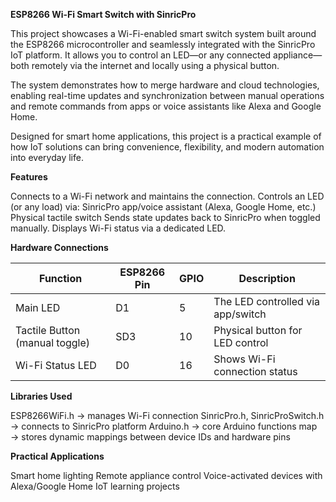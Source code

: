 **ESP8266 Wi-Fi Smart Switch with SinricPro**

This project showcases a Wi-Fi-enabled smart switch system built around the ESP8266 microcontroller and seamlessly integrated with the SinricPro IoT platform. It allows you to control an LED—or any connected appliance—both remotely via the internet and locally using a physical button.

The system demonstrates how to merge hardware and cloud technologies, enabling real-time updates and synchronization between manual operations and remote commands from apps or voice assistants like Alexa and Google Home.

Designed for smart home applications, this project is a practical example of how IoT solutions can bring convenience, flexibility, and modern automation into everyday life.

**Features**

Connects to a Wi-Fi network and maintains the connection.
Controls an LED (or any load) via:
SinricPro app/voice assistant (Alexa, Google Home, etc.)
Physical tactile switch
Sends state updates back to SinricPro when toggled manually.
Displays Wi-Fi status via a dedicated LED.

**Hardware Connections**

| Function                       | ESP8266 Pin | GPIO | Description                       |
| ------------------------------ | ----------- | ---- | --------------------------------- |
| Main LED                       | D1          | 5    | The LED controlled via app/switch |
| Tactile Button (manual toggle) | SD3         | 10   | Physical button for LED control   |
| Wi-Fi Status LED               | D0          | 16   | Shows Wi-Fi connection status     |


**Libraries Used**

ESP8266WiFi.h → manages Wi-Fi connection
SinricPro.h, SinricProSwitch.h → connects to SinricPro platform
Arduino.h → core Arduino functions
map → stores dynamic mappings between device IDs and hardware pins

**Practical Applications**

Smart home lighting
Remote appliance control
Voice-activated devices with Alexa/Google Home
IoT learning projects
